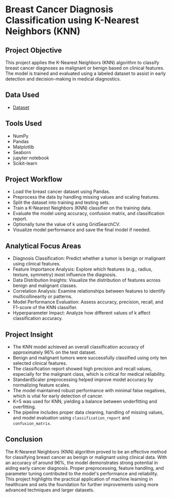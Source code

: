 # Breast Cancer Diagnosis Classification using K-Nearest Neighbors (KNN) 
## Project Objective
This project applies the K-Nearest Neighbors (KNN) algorithm to classify breast cancer diagnoses as malignant or benign based on clinical features. The model is trained and evaluated using a labeled dataset to assist in early detection and decision-making in medical diagnostics.
## Data Used
- <a href="https://github.com/redwan011235/Machine-Learning-Project/blob/main/Dataset%20of%20Breast%20Cancer%20Diagnosis%20Classification%20using%20K-Nearest%20Neighbors%20(KNN).csv">Dataset</a>
## Tools Used
- NumPy
- Pandas
- Matplotlib
- Seaborn
- jupyter notebook
- Scikit-learn
## Project Workflow
- Load the breast cancer dataset using Pandas.
- Preprocess the data by handling missing values and scaling features.
- Split the dataset into training and testing sets.
- Train a K-Nearest Neighbors (KNN) classifier on the training data.
- Evaluate the model using accuracy, confusion matrix, and classification report.
- Optionally tune the value of k using GridSearchCV.
- Visualize model performance and save the final model if needed.
## Analytical Focus Areas
- Diagnosis Classification: Predict whether a tumor is benign or malignant using clinical features.
- Feature Importance Analysis: Explore which features (e.g., radius, texture, symmetry) most influence the diagnosis.
- Data Distribution Insights: Visualize the distribution of features across benign and malignant classes.
- Correlation Analysis: Examine relationships between features to identify multicollinearity or patterns.
- Model Performance Evaluation: Assess accuracy, precision, recall, and F1-score of the KNN classifier.
- Hyperparameter Impact: Analyze how different values of k affect classification accuracy.
##  Project Insight
- The KNN model achieved an overall classification accuracy of approximately 96% on the test dataset.
- Benign and malignant tumors were successfully classified using only ten selected clinical features.
- The classification report showed high precision and recall values, especially for the malignant class, which is critical for medical reliability.
- StandardScaler preprocessing helped improve model accuracy by normalizing feature scales.
- The model maintained robust performance with minimal false negatives, which is vital for early detection of cancer.
- K=5 was used for KNN, yielding a balance between underfitting and overfitting.
- The pipeline includes proper data cleaning, handling of missing values, and model evaluation using ```classification_report``` and ```confusion_matrix```.
## Conclusion
The K-Nearest Neighbors (KNN) algorithm proved to be an effective method for classifying breast cancer as benign or malignant using clinical data. With an accuracy of around 96%, the model demonstrates strong potential in aiding early cancer diagnosis. Proper preprocessing, feature handling, and parameter tuning contributed to the model's performance and reliability. This project highlights the practical application of machine learning in healthcare and sets the foundation for further improvements using more advanced techniques and larger datasets.

